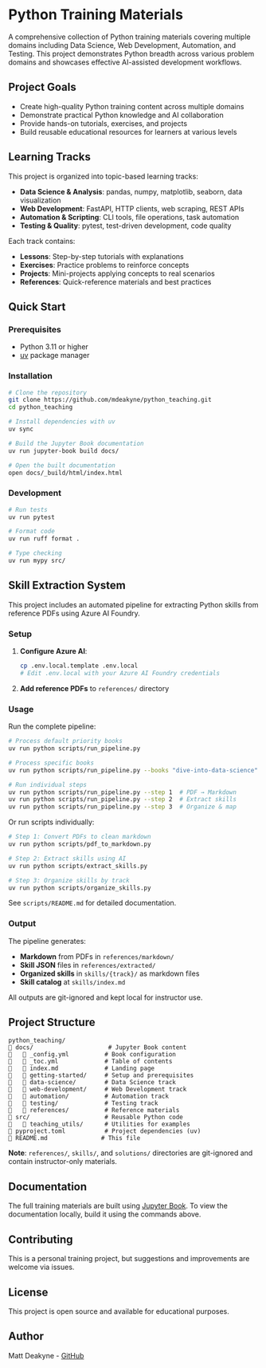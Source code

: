 # Python Training Materials

A comprehensive collection of Python training materials covering multiple domains including Data Science, Web Development, Automation, and Testing. This project demonstrates Python breadth across various problem domains and showcases effective AI-assisted development workflows.

## Project Goals

- Create high-quality Python training content across multiple domains
- Demonstrate practical Python knowledge and AI collaboration
- Provide hands-on tutorials, exercises, and projects
- Build reusable educational resources for learners at various levels

## Learning Tracks

This project is organized into topic-based learning tracks:

- **Data Science & Analysis**: pandas, numpy, matplotlib, seaborn, data visualization
- **Web Development**: FastAPI, HTTP clients, web scraping, REST APIs
- **Automation & Scripting**: CLI tools, file operations, task automation
- **Testing & Quality**: pytest, test-driven development, code quality

Each track contains:
- **Lessons**: Step-by-step tutorials with explanations
- **Exercises**: Practice problems to reinforce concepts
- **Projects**: Mini-projects applying concepts to real scenarios
- **References**: Quick-reference materials and best practices

## Quick Start

### Prerequisites

- Python 3.11 or higher
- [uv](https://github.com/astral-sh/uv) package manager

### Installation

```bash
# Clone the repository
git clone https://github.com/mdeakyne/python_teaching.git
cd python_teaching

# Install dependencies with uv
uv sync

# Build the Jupyter Book documentation
uv run jupyter-book build docs/

# Open the built documentation
open docs/_build/html/index.html
```

### Development

```bash
# Run tests
uv run pytest

# Format code
uv run ruff format .

# Type checking
uv run mypy src/
```

## Skill Extraction System

This project includes an automated pipeline for extracting Python skills from reference PDFs using Azure AI Foundry.

### Setup

1. **Configure Azure AI**:
   ```bash
   cp .env.local.template .env.local
   # Edit .env.local with your Azure AI Foundry credentials
   ```

2. **Add reference PDFs** to `references/` directory

### Usage

Run the complete pipeline:

```bash
# Process default priority books
uv run python scripts/run_pipeline.py

# Process specific books
uv run python scripts/run_pipeline.py --books "dive-into-data-science"

# Run individual steps
uv run python scripts/run_pipeline.py --step 1  # PDF → Markdown
uv run python scripts/run_pipeline.py --step 2  # Extract skills
uv run python scripts/run_pipeline.py --step 3  # Organize & map
```

Or run scripts individually:

```bash
# Step 1: Convert PDFs to clean markdown
uv run python scripts/pdf_to_markdown.py

# Step 2: Extract skills using AI
uv run python scripts/extract_skills.py

# Step 3: Organize skills by track
uv run python scripts/organize_skills.py
```

See `scripts/README.md` for detailed documentation.

### Output

The pipeline generates:
- **Markdown** from PDFs in `references/markdown/`
- **Skill JSON** files in `references/extracted/`
- **Organized skills** in `skills/{track}/` as markdown files
- **Skill catalog** at `skills/index.md`

All outputs are git-ignored and kept local for instructor use.

## Project Structure

```
python_teaching/
   docs/                     # Jupyter Book content
      _config.yml          # Book configuration
      _toc.yml             # Table of contents
      index.md             # Landing page
      getting-started/     # Setup and prerequisites
      data-science/        # Data Science track
      web-development/     # Web Development track
      automation/          # Automation track
      testing/             # Testing track
      references/          # Reference materials
   src/                     # Reusable Python code
      teaching_utils/      # Utilities for examples
   pyproject.toml           # Project dependencies (uv)
   README.md               # This file
```

**Note**: `references/`, `skills/`, and `solutions/` directories are git-ignored and contain instructor-only materials.

## Documentation

The full training materials are built using [Jupyter Book](https://jupyterbook.org/). To view the documentation locally, build it using the commands above.

## Contributing

This is a personal training project, but suggestions and improvements are welcome via issues.

## License

This project is open source and available for educational purposes.

## Author

Matt Deakyne - [GitHub](https://github.com/mdeakyne)
